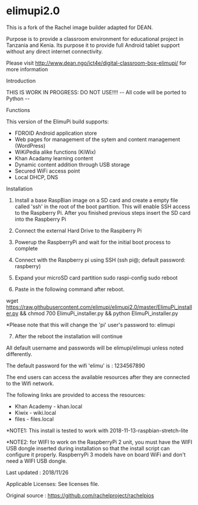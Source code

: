 # elimupi2.0

 This is a fork of the Rachel image builder adapted for DEAN. 

Purpose is to provide a classroom environment for educational project in Tanzania and Kenia. Its purpose it to provide full Android tablet support without any direct internet connectivity. 

Please visit http://www.dean.ngo/ict4e/digital-classroom-box-elimupi/ for more information 

Introduction 

THIS IS WORK IN PROGRESS: DO NOT USE!!!! -- All code will be ported to Python -- 

Functions 

This version of the ElimuPi build supports: 

- FDROID Android application store 
- Web pages for management of the sytem and content management (WordPress) 
- WiKiPedia alike functions (KiWix) 
- Khan Acadamy learning content 
- Dynamic content addition through USB storage 
- Secured WiFi access point 
- Local DHCP, DNS 

Installation 
1. Install a base RaspBian image on a SD card and create a empty file called 'ssh' in the root of the boot partition. This will enable SSH access to the Raspberry Pi. After you finished previous steps insert the SD card into the Raspberry Pi

2. Connect the external Hard Drive to the Raspberry Pi

3. Powerup the RaspberryPi and wait for the initial boot process to complete 

4. Connect with the Raspberry pi using SSH (ssh pi@<ipv4>; default password: raspberry)
 
5. Expand your microSD card partition sudo raspi-config sudo reboot 

6. Paste in the following command after reboot. 

wget https://raw.githubusercontent.com/elimupi/elimupi2.0/master/ElimuPi_installer.py && chmod 700 ElimuPi_installer.py && python ElimuPi_installer.py

*Please note that this will change the 'pi' user's password to: elimupi 

7. After the reboot the installation will continue

All default username and passwords will be elimupi/elimupi unless noted differently. 

The default password for the wifi 'elimu' is : 1234567890

The end users can access the available resources after they are connected to the Wifi network.

The following links are provided to access the resources:
- Khan Academy - khan.local
- Kiwix - wiki.local
- files - files.local

*NOTE1: This install is tested to work with 2018-11-13-raspbian-stretch-lite 

*NOTE2: for WIFI to work on the RaspberryPi 2 unit, you must have the WIFI USB dongle inserted during installation so that the install script can configure it properly. RaspberryPi 3 models have on board WiFi and don't need a WIFI USB dongle. 

Last updated : 2018/11/26 

Applicable Licenses: See licenses file. 

Original source : https://github.com/rachelproject/rachelpios 
